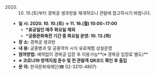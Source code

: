 2020. 10. 10.(토)부터 경복궁 생과방을 재개하오니 관람에 참고하시기 바랍니다.

- **일 시: 2020. 10. 10.(토) → 11. 16.(월) 10:00~17:00**
  - **\*휴궁일인 매주 화요일 제외**
  - **\*궁중문화축전 기간 중 화요일 운영: 10. 13.(화)​**
- **장 소:** 경복궁 생과방
- **내 용:** 궁중병과 및 궁중약차 시식 유료체험 상설운영
- **참여방법:** 예약없이 경복궁 입장 후 이용가능**(※ 경복궁 입장료 별도)**
- **※ 코로나19 방역지침 준수 및 전 관람객 QR코드 확인 후 출입**
- **문 의:** 한국문화재재단(☎ 02-3210-4807)